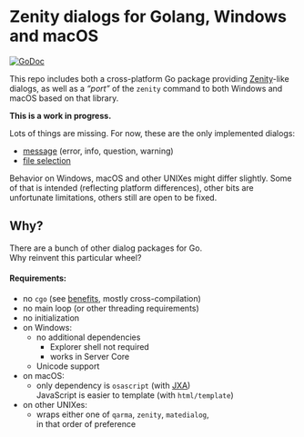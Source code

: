 # Zenity dialogs for Golang, Windows and macOS

[![GoDoc](https://godoc.org/github.com/ncruces/zenity?status.svg)](https://godoc.org/github.com/ncruces/zenity)

This repo includes both a cross-platform Go package providing [Zenity](https://help.gnome.org/users/zenity/)-like dialogs,
as well as a *“port”* of the `zenity` command to both Windows and macOS based on that library.

**This is a work in progress.**

Lots of things are missing.
For now, these are the only implemented dialogs:
* [message](https://github.com/ncruces/zenity/wiki/Message-dialog) (error, info, question, warning)
* [file selection](https://github.com/ncruces/zenity/wiki/File-Selection-dialog)

Behavior on Windows, macOS and other UNIXes might differ slightly.
Some of that is intended (reflecting platform differences),
other bits are unfortunate limitations,
others still are open to be fixed.

## Why?

There are a bunch of other dialog packages for Go.\
Why reinvent this particular wheel?

#### Requirements:

* no `cgo` (see [benefits](https://dave.cheney.net/2016/01/18/cgo-is-not-go), mostly cross-compilation)
* no main loop (or other threading requirements)
* no initialization
* on Windows:
  * no additional dependencies
    * Explorer shell not required
    * works in Server Core
  * Unicode support
* on macOS:
  * only dependency is `osascript` (with [JXA](https://developer.apple.com/library/archive/releasenotes/InterapplicationCommunication/RN-JavaScriptForAutomation/Articles/Introduction.html))\
    JavaScript is easier to template (with `html/template`)
* on other UNIXes:
  * wraps either one of `qarma`, `zenity`, `matedialog`,\
    in that order of preference
